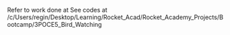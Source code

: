 Refer to work done at 
See codes at /c/Users/regin/Desktop/Learning/Rocket_Acad/Rocket_Academy_Projects/Bootcamp/3POCE5_Bird_Watching